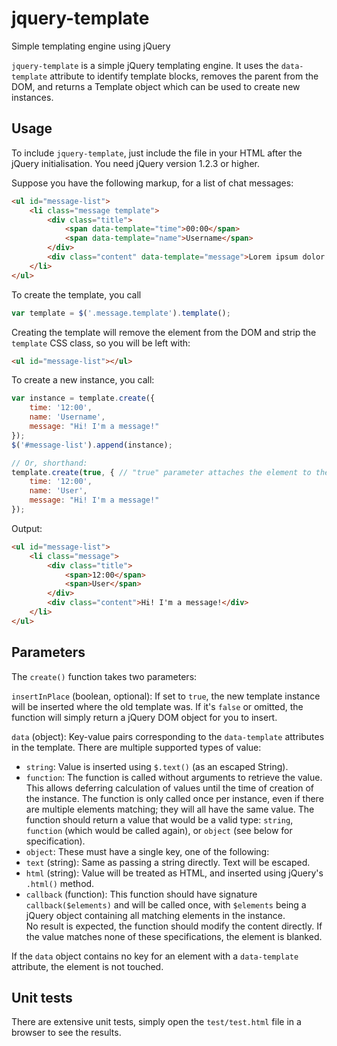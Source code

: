 # jquery-template
Simple templating engine using jQuery

`jquery-template` is a simple jQuery templating engine.
It uses the `data-template` attribute to identify template blocks, removes the parent from the DOM,
and returns a Template object which can be used to create new instances.

## Usage
To include `jquery-template`, just include the file in your HTML after the jQuery initialisation.
You need jQuery version 1.2.3 or higher.

Suppose you have the following markup, for a list of chat messages:
```html
<ul id="message-list">
    <li class="message template">
        <div class="title">
            <span data-template="time">00:00</span>
            <span data-template="name">Username</span>
        </div>
        <div class="content" data-template="message">Lorem ipsum dolor sit amet</div>
    </li>
</ul>
```
To create the template, you call
```js
var template = $('.message.template').template();
```
Creating the template will remove the element from the DOM and strip the `template` CSS class, so you will be left with:
```html
<ul id="message-list"></ul>
```
To create a new instance, you call:
```js
var instance = template.create({
    time: '12:00',
    name: 'Username',
    message: "Hi! I'm a message!"
});
$('#message-list').append(instance);

// Or, shorthand:
template.create(true, { // "true" parameter attaches the element to the template parent
    time: '12:00',
    name: 'User',
    message: "Hi! I'm a message!"
});
```
Output:
```html
<ul id="message-list">
    <li class="message">
        <div class="title">
            <span>12:00</span>
            <span>User</span>
        </div>
        <div class="content">Hi! I'm a message!</div>
    </li>
</ul>
```
## Parameters
The `create()` function takes two parameters:

`insertInPlace` (boolean, optional):
If set to `true`, the new template instance will be inserted where the old template was.
If it's `false` or omitted, the function will simply return a jQuery DOM object for you to insert.

`data` (object):
Key-value pairs corresponding to the `data-template` attributes in the template. There are multiple supported types of value:
* `string`: Value is inserted using `$.text()` (as an escaped String).
* `function`: The function is called without arguments to retrieve the value.
        This allows deferring calculation of values until the time of creation of the instance.
        The function is only called once per instance, even if there are multiple elements matching;
        they will all have the same value. The function should return a value that would be a valid type:
        `string`, `function` (which would be called again), or `object` (see below for specification).
* `object`: These must have a single key, one of the following:
 * `text` (string): Same as passing a string directly. Text will be escaped.
 * `html` (string): Value will be treated as HTML, and inserted using jQuery's `.html()` method.
 * `callback` (function): This function should have signature `callback($elements)` and will be called
                once, with `$elements` being a jQuery object containing all matching elements in the instance.<br />
                No result is expected, the function should modify the content directly.
If the value matches none of these specifications, the element is blanked.

If the `data` object contains no key for an element with a `data-template` attribute, the element is not touched.

## Unit tests
There are extensive unit tests, simply open the `test/test.html` file in a browser to see the results.